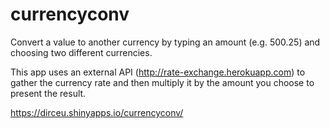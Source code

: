 currencyconv
============

Convert a value to another currency by typing an amount (e.g. 500.25) and choosing two different currencies. 

This app uses an external API (http://rate-exchange.herokuapp.com) to gather the currency rate and then multiply it by the amount you choose to present the result.

https://dirceu.shinyapps.io/currencyconv/